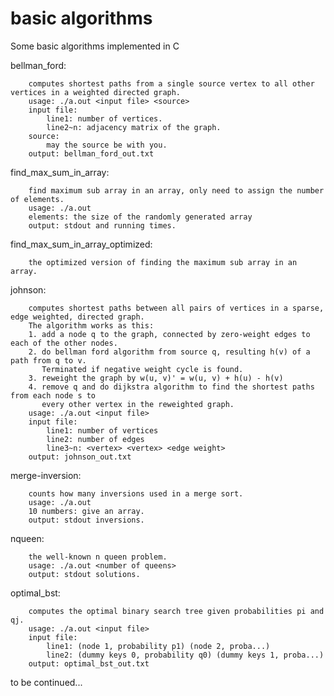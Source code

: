 # basic algorithms
Some basic algorithms implemented in C

bellman_ford:

        computes shortest paths from a single source vertex to all other vertices in a weighted directed graph.
        usage: ./a.out <input file> <source>
        input file:
            line1: number of vertices.
            line2~n: adjacency matrix of the graph.
        source:
            may the source be with you.
        output: bellman_ford_out.txt

find_max_sum_in_array:

        find maximum sub array in an array, only need to assign the number of elements.
        usage: ./a.out
        elements: the size of the randomly generated array
        output: stdout and running times.
        
    
find_max_sum_in_array_optimized:

        the optimized version of finding the maximum sub array in an array.
        
    
johnson:

        computes shortest paths between all pairs of vertices in a sparse, edge weighted, directed graph.
        The algorithm works as this:
        1. add a node q to the graph, connected by zero-weight edges to each of the other nodes.
        2. do bellman ford algorithm from source q, resulting h(v) of a path from q to v.
           Terminated if negative weight cycle is found.
        3. reweight the graph by w(u, v)' = w(u, v) + h(u) - h(v)
        4. remove q and do dijkstra algorithm to find the shortest paths from each node s to 
           every other vertex in the reweighted graph.
        usage: ./a.out <input file>
        input file:
            line1: number of vertices
            line2: number of edges
            line3~n: <vertex> <vertex> <edge weight>
        output: johnson_out.txt

    
merge-inversion:

        counts how many inversions used in a merge sort.
        usage: ./a.out
        10 numbers: give an array.
        output: stdout inversions.


nqueen:

        the well-known n queen problem.
        usage: ./a.out <number of queens>
        output: stdout solutions.


optimal_bst:

        computes the optimal binary search tree given probabilities pi and qj.
        usage: ./a.out <input file>
        input file:
            line1: (node 1, probability p1) (node 2, proba...)
            line2: (dummy keys 0, probability q0) (dummy keys 1, proba...)
        output: optimal_bst_out.txt


to be continued...
